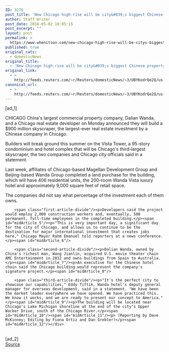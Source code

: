 ```yaml
---
ID: 3276
post_title: 'New Chicago high-rise will be city&#039;s biggest Chinese property deal'
author: Staff Writer
post_date: 2016-05-02 18:05:15
post_excerpt: ""
layout: post
permalink: >
  https://www.whenitson.com/new-chicago-high-rise-will-be-citys-biggest-chinese-property-deal/
published: true
original_cats:
  - domesticNews
original_title:
  - 'New Chicago high-rise will be city&#039;s biggest Chinese property deal'
original_link:
  - >
    http://feeds.reuters.com/~r/Reuters/domesticNews/~3/UBYKodrQe2Q/us-dalian-wanda-chicago-idUSKCN0XT1KY
canonical_url:
  - >
    http://feeds.reuters.com/~r/Reuters/domesticNews/~3/UBYKodrQe2Q/us-dalian-wanda-chicago-idUSKCN0XT1KY
---
```

 [ad_1]
<br><div id="articleText">
<span id="midArticle_start"/>

<span id="midArticle_0"/><span class="focusParagraph" readability="7"><p><span class="articleLocation">CHICAGO</span> China's largest commercial property company, Dalian Wanda, and a Chicago real estate developer on Monday announced they will build a $900 million skyscraper, the largest-ever real estate investment by a Chinese company in Chicago.</p></span><span id="midArticle_1"/><p>Builders will break ground this summer on the Vista Tower, a 95-story condominium and hotel complex that will be Chicago's third-largest skyscraper, the two companies and Chicago city officials said in a statement.</p><span id="midArticle_2"/><p>Last week, affiliates of Chicago-based Magellan Development Group and Beijing-based Wanda Group completed a land purchase for the building, which will have 406 residential units, the 200-room Wanda Vista luxury hotel and approximately 9,000 square feet of retail space.</p><span id="midArticle_3"/><p>The companies did not say what percentage of the investment each of them owns.</p><span id="midArticle_4"/>
        
        <span class="first-article-divide"/><p>Developers said the project would employ 2,000 construction workers and, eventually, 500 permanent, full-time employees in the completed building.</p><span id="midArticle_5"/><p>"This is very important day, a significant day for the city of Chicago, and allows us to continue to be the destination for major international investment that creates jobs here," Chicago Mayor Rahm Emanuel told reporters at a news conference.</p><span id="midArticle_6"/>
        
        <span class="second-article-divide"/><p>Dalian Wanda, owned by China's richest man, Wang Jianlin, acquired U.S. movie theater chain AMC Entertainment in 2012 and owns buildings from Spain to Australia.</p><span id="midArticle_7"/><p>An executive for the Chinese hotel chain said the Chicago building would represent the company's signature project.</p><span id="midArticle_8"/>
        
        <span class="third-article-divide"/><p>"It's the perfect city to showcase our capabilities," Eddy Tiftik, Wanda hotel's deputy general manager for overseas development, said in a statement. "We have been the market leader everywhere we have opened. We have practiced this. We know it works, and we are ready to present our concept to America."</p><span id="midArticle_9"/><p>The building will be located near Chicago's Lake Michigan shoreline at the end of the city's Upper Wacker Drive, south of the Chicago River.</p><span id="midArticle_10"/><span id="midArticle_11"/><p> (Reporting by Dave McKinney; Editing by Fiona Ortiz and Dan Grebler)</p><span id="midArticle_12"/></div>
<br>[ad_2]
<br><a href="http://feeds.reuters.com/~r/Reuters/domesticNews/~3/UBYKodrQe2Q/us-dalian-wanda-chicago-idUSKCN0XT1KY">Source </a>
